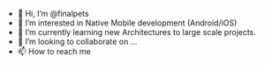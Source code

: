 - 👋 Hi, I’m @finalpets
- 👀 I’m interested in Native Mobile development (Android/iOS)
- 🌱 I’m currently learning new Architectures to large scale projects.
- 💞️ I’m looking to collaborate on ...
- 📫 How to reach me 

<!---
finalpets/finalpets is a ✨ special ✨ repository because its `README.md` (this file) appears on your GitHub profile.
You can click the Preview link to take a look at your changes.
--->
